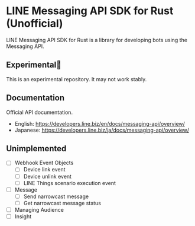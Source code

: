 # LINE Messaging API SDK for Rust (Unofficial)

LINE Messaging API SDK for Rust is a library for developing bots using the Messaging API.

## Experimental🧪

This is an experimental repository. It may not work stably.

## Documentation

Official API documentation.

- English: https://developers.line.biz/en/docs/messaging-api/overview/
- Japanese: https://developers.line.biz/ja/docs/messaging-api/overview/

## Unimplemented

- [ ] Webhook Event Objects
  - [ ] Device link event
  - [ ] Device unlink event
  - [ ] LINE Things scenario execution event
- [ ] Message
  - [ ] Send narrowcast message
  - [ ] Get narrowcast message status
- [ ] Managing Audience
- [ ] Insight
